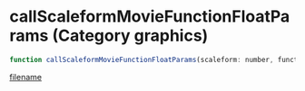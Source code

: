 # callScaleformMovieFunctionFloatParams (Category graphics)

```js
function callScaleformMovieFunctionFloatParams(scaleform: number, functionName: string, param1: number, param2: number, param3: number, param4: number, param5: number): void
```

[filename](callScaleformMovieFunctionFloatParams_m.md ':include')